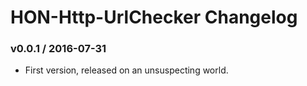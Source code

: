 HON-Http-UrlChecker Changelog
=============================

### v0.0.1 / 2016-07-31
 - First version, released on an unsuspecting world.
